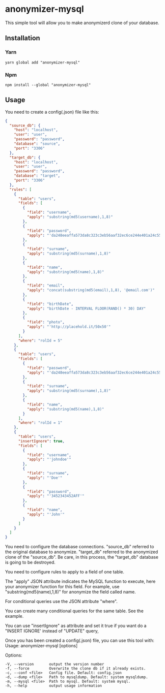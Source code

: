 # anonymizer-mysql

This simple tool will allow you to make anonymizerd clone of your database.

## Installation

### Yarn

```shell
yarn global add "anonymizer-mysql"
```

### Npm

```shell
npm install --global "anonymizer-mysql"
```

## Usage

You need to create a config(.json) file like this:

```json
{
  "source_db": {
    "host": "localhost",
    "user": "user",
    "password": "password",
    "database": "source",
    "port": "3306"
  },
  "target_db": {
    "host": "localhost",
    "user": "user",
    "password": "password",
    "database": "target",
    "port": "3306"
  },
  "rules": [
    {
      "table": "users",
      "fields": [
        {
          "field": "username",
          "apply": "substring(md5(username),1,8)"
        },
        {
          "field": "password",
          "apply": "'da248eeaffa573da8c323c3eb56aaf32ec6ce244e401a24c55f30c907d0bbfb5'"
        },
        {
          "field": "surname",
          "apply": "substring(md5(surname),1,8)"
        },
        {
          "field": "name",
          "apply": "substring(md5(name),1,8)"
        },
        {
          "field": "email",
          "apply": "concat(substring(md5(email),1,8), '@email.com')"
        },
        {
          "field": "birthDate",
          "apply": "birthDate - INTERVAL FLOOR(RAND() * 30) DAY"
        },
        {
          "field": "photo",
          "apply": "'http://placehold.it/50x50'"
        }
      ],
      "where": "rolId = 5"
    },
    {
      "table": "users",
      "fields": [
        {
          "field": "password",
          "apply": "'da248eeaffa573da8c323c3eb56aaf32ec6ce244e401a24c55f30c907d0bbfb5'"
        },
        {
          "field": "surname",
          "apply": "substring(md5(surname),1,8)"
        },
        {
          "field": "name",
          "apply": "substring(md5(name),1,8)"
        }
      ],
      "where": "rolId = 1"
    },
    {
      "table": "users",
      "insertIgnore": true,
      "fields": [
        {
          "field": "username",
          "apply": "'johndoe'"
        },
        {
          "field": "surname",
          "apply": "'Doe'"
        },
        {
          "field": "password",
          "apply": "'3452343452AFF'"
        },
        {
          "field": "name",
          "apply": "'John'"
        }
      ]
    }
  ]
}
```

You need to configure the database connections. "source_db" referred to the original database to anonymize. "target_db" referred to the anonymized clone of the "source_db". Be care, in this process, the "target_db" database is going to be destroyed.

You need to configure rules to apply to a field of one table.

The "apply" JSON attribute indicates the MySQL function to execute, here your anonymizer function for this field. For example, use "substring(md5(name),1,8)" for anonymize the field called name.

For conditional queries use the JSON attribute "where".

You can create many conditional queries for the same table. See the example.

You can use "insertIgnore" as attribute and set it true if you want do a "INSERT IGNORE' instead of "UPDATE" query,

Once you has been created a config(.json) file, you can use this tool with:
Usage: anonymizer-mysql [options]

Options:

    -V, --version       output the version number
    -f, --force         Overwrite the clone db if it already exists.
    -c, --conf <file>   Config file. Default: config.json
    -d, --dump <file>   Path to mysqldump. Default: system mysqldump.
    -m, --mysql <file>  Path to mysql. Default: system mysql.
    -h, --help          output usage information
